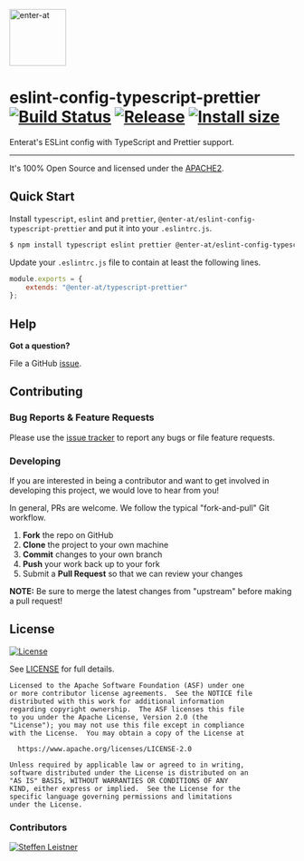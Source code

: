 <!--

  ** DO NOT EDIT THIS FILE
  **
  ** This file was automatically generated by the `build-harness`.
  ** 1) Make all changes to `README.yaml`
  ** 2) Run `make init` (you only need to do this once)
  ** 3) Run`make readme` to rebuild this file.
  **

  -->

[<img src="https://res.cloudinary.com/enter-at/image/upload/v1576145406/static/logo-svg.svg" alt="enter-at" width="100">][website]

# eslint-config-typescript-prettier [![Build Status](https://github.com/enter-at/eslint-config-typescript-prettier/workflows/Test/badge.svg)](https://github.com/enter-at/eslint-config-typescript-prettier/actions) [![Release](https://img.shields.io/npm/v/@enter-at/eslint-config-typescript-prettier.svg)](https://www.npmjs.com/package/@enter-at/eslint-config-typescript-prettier) [![Install size](https://packagephobia.now.sh/badge?p=@enter-at/eslint-config-typescript-prettier)](https://packagephobia.now.sh/result?p=@enter-at/eslint-config-typescript-prettier)


Enterat's ESLint config with TypeScript and Prettier support.


---


It's 100% Open Source and licensed under the [APACHE2](LICENSE).






## Quick Start

Install `typescript`, `eslint` and `prettier`, `@enter-at/eslint-config-typescript-prettier` and put it into your `.eslintrc.js`.

```bash
$ npm install typescript eslint prettier @enter-at/eslint-config-typescript-prettier --save-dev
```

Update your `.eslintrc.js` file to contain at least the following lines.

```js
module.exports = {
    extends: "@enter-at/typescript-prettier"
};
```








## Help

**Got a question?**

File a GitHub [issue](https://github.com/enter-at/eslint-config-typescript-prettier/issues).

## Contributing

### Bug Reports & Feature Requests

Please use the [issue tracker](https://github.com/enter-at/eslint-config-typescript-prettier/issues) to report any bugs or file feature requests.

### Developing

If you are interested in being a contributor and want to get involved in developing this project, we would love to hear from you!

In general, PRs are welcome. We follow the typical "fork-and-pull" Git workflow.

 1. **Fork** the repo on GitHub
 2. **Clone** the project to your own machine
 3. **Commit** changes to your own branch
 4. **Push** your work back up to your fork
 5. Submit a **Pull Request** so that we can review your changes

**NOTE:** Be sure to merge the latest changes from "upstream" before making a pull request!





## License

[![License](https://img.shields.io/badge/License-Apache%202.0-blue.svg)](https://opensource.org/licenses/Apache-2.0)

See [LICENSE](LICENSE) for full details.

    Licensed to the Apache Software Foundation (ASF) under one
    or more contributor license agreements.  See the NOTICE file
    distributed with this work for additional information
    regarding copyright ownership.  The ASF licenses this file
    to you under the Apache License, Version 2.0 (the
    "License"); you may not use this file except in compliance
    with the License.  You may obtain a copy of the License at

      https://www.apache.org/licenses/LICENSE-2.0

    Unless required by applicable law or agreed to in writing,
    software distributed under the License is distributed on an
    "AS IS" BASIS, WITHOUT WARRANTIES OR CONDITIONS OF ANY
    KIND, either express or implied.  See the License for the
    specific language governing permissions and limitations
    under the License.




### Contributors


[![Steffen Leistner][sleistner_avatar]][sleistner_homepage]


  [sleistner_homepage]: https://github.com/sleistner
  [sleistner_avatar]: https://res.cloudinary.com/enter-at/image/fetch/f_png,r_max,w_100,h_100,c_thumb/https://github.com/sleistner.png



  [website]: https://github.com/enter-at
